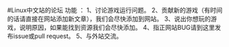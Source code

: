 #Linux中文站的论坛
功能 ：
1、讨论游戏运行问题。
2、贡献新的游戏（有时间的话请直接在网站添加新文章），我们会尽快添加到网站。
3、说出你想玩的游戏，说明原因，如果能找到资源我们会尽快添加。
4、指正网站BUG请到这里发布issue或pull request。
5、与外站交流。
